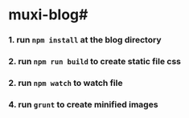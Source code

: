 # muxi-blog#
### 1. run `npm install` at the blog directory  ###
### 2. run `npm run build` to create static file css ###
### 2. run `npm watch` to watch file ###
### 4. run `grunt` to create minified images ###